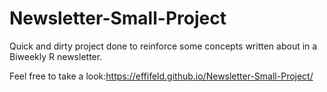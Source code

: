 # Newsletter-Small-Project
Quick and dirty project done to reinforce some concepts written about in a Biweekly R newsletter.

Feel free to take a look:https://effifeld.github.io/Newsletter-Small-Project/

